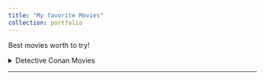 ```yaml
---
title: "My favorite Movies"
collection: portfolio
---
```


Best movies worth to try!







<details>
    <summary>Detective Conan Movies</summary>
    <table>
  <thead>
    <tr>
      <th>Title</th>
      <th>Date</th>
    </tr>
  </thead>
  <tbody>
    <tr>
      <td>引爆的摩天大楼</td>
      <td>1997.4.19</td>
    </tr>
    <tr>
      <td>第14号猎物</td>
      <td>1998.4.18</td>
    </tr>
    <tr>
      <td>世纪末的魔术师</td>
      <td>1999.4.17</td>
    </tr>
    <tr>
      <td>瞳孔的暗杀者</td>
      <td>2000.4.22</td>
    </tr>
    <tr>
      <td>通往天国的倒数计时</td>
      <td>2001.4.21</td>
    </tr>
    <tr>
      <td>贝克街的亡灵</td>
      <td>2002.4.20</td>
    </tr>
    <tr>
      <td>迷宫的十字路</td>
      <td>2003.4.19</td>
    </tr>
    <tr>
      <td>银翼的魔术师</td>
      <td>2004.4.19</td>
    </tr>
    <tr>
      <td>水平线上的阴谋</td>
      <td>2005.4.17</td>
   </tr>
   <tr>
      <td>侦探们的镇魂歌</td>
      <td>2006.4.9</td>
   </tr>
   <tr>
     <td>绀碧之棺</td>
     <td>2007.4.15</td>
   </tr>
   <tr>
     <td>颤栗的乐谱</td>
     <td>2008.4.21</td>
   </tr>
   <tr>
     <td>漆黑的追踪者</td>
     <td>2009.4.19</td>
   </tr>
   <tr>
     <td>天空的劫难船</td>
     <td>2010.4.17</td>
   </tr>
   <tr>
     <td>沉默的15分钟</td>
     <td>2011.4.16</td>
   </tr>
   <tr>
     <td>第11位前锋</td>
     <td>2012.4.14</td>
   </tr>
   <tr>
     <td>绝海的侦探</td>
     <td>2013.4.20</td>
   </tr>
   <tr>
     <td>异次元狙击手</td>
     <td>2014.4.19</td>
   </tr>
   <tr>
     <td>业火的向日葵</td>
     <td>2015.4.18</td>
   </tr>
   <tr>
     <td>纯黑的噩梦</td>
    <td>2016.4.16</td>
   </tr>
   <tr>
      <td>唐红的恋歌</td>
      <td>2017.4.15</td>
   </tr>
   <tr>
     <td>零的执行人</td>
     <td>2018.4.13</td>
   </tr>
   <tr>
     <td>绀青之拳</td>
     <td>2019.4.12</td>
   </tr>
   <tr>
     <td>绯色弹丸</td>
     <td>2021.4.16</td>
   </tr>
   <tr>
     <td>万圣节的新娘</td>
     <td>2022.4.15</td>
   </tr>
   <tr>
     <td>黑铁的鱼影</td>
     <td>2023.4.14</td>
   </tr>
  </tbody>
</table>
</details>







------





